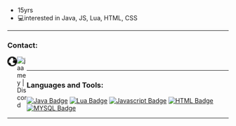- 15yrs
- 💻interested in Java, JS, Lua, HTML, CSS

---

### Contact:
[<img align="left" alt="jaamey.wtf" width="22px" src="https://raw.githubusercontent.com/iconic/open-iconic/master/svg/globe.svg" />][website]
[<img align="left" alt="jaamey | Discord" width="22px" src="https://cdn.jsdelivr.net/npm/simple-icons@v3/icons/discord.svg" />][discord]
<br />

---

### Languages and Tools:
[![Java Badge](https://img.shields.io/badge/-Java-f80?style=for-the-badge&labelColor=black&logo=java&logoColor=f80)](#)
[![Lua Badge](https://img.shields.io/badge/-Lua-000088?style=for-the-badge&labelColor=black&logo=lua&logoColor=000088)](#)
[![Javascript Badge](https://img.shields.io/badge/-Javascript-F0DB4F?style=for-the-badge&labelColor=black&logo=javascript&logoColor=F0DB4F)](#) 
[![HTML Badge](https://img.shields.io/badge/-HTML-f80?style=for-the-badge&labelColor=black&logo=html5&logoColor=f80)](#)
[![MYSQL Badge](https://img.shields.io/badge/-MYSQL-f80?style=for-the-badge&labelColor=black&logo=mysql&logoColor=f80)](#)

---

[website]: https://jaamey.wtf
[discord]: https://discord.gg
